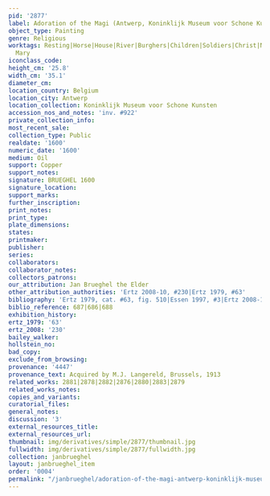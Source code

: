 ```yaml
---
pid: '2877'
label: Adoration of the Magi (Antwerp, Koninklijk Museum voor Schone Kunsten)
object_type: Painting
genre: Religious
worktags: Resting|Horse|House|River|Burghers|Children|Soldiers|Christ|New Testament|Virgin
  Mary
iconclass_code:
height_cm: '25.8'
width_cm: '35.1'
diameter_cm:
location_country: Belgium
location_city: Antwerp
location_collection: Koninklijk Museum voor Schone Kunsten
accession_nos_and_notes: 'inv. #922'
private_collection_info:
most_recent_sale:
collection_type: Public
realdate: '1600'
numeric_date: '1600'
medium: Oil
support: Copper
support_notes:
signature: BRUEGHEL 1600
signature_location:
support_marks:
further_inscription:
print_notes:
print_type:
plate_dimensions:
states:
printmaker:
publisher:
series:
collaborators:
collaborator_notes:
collectors_patrons:
our_attribution: Jan Brueghel the Elder
other_attribution_authorities: 'Ertz 2008-10, #230|Ertz 1979, #63'
bibliography: 'Ertz 1979, cat. #63, fig. 510|Essen 1997, #3|Ertz 2008-10, cat. #230'
biblio_reference: 687|686|688
exhibition_history:
ertz_1979: '63'
ertz_2008: '230'
bailey_walker:
hollstein_no:
bad_copy:
exclude_from_browsing:
provenance: '4447'
provenance_text: Acquired by M.J. Langereld, Brussels, 1913
related_works: 2881|2878|2882|2876|2880|2883|2879
related_works_notes:
copies_and_variants:
curatorial_files:
general_notes:
discussion: '3'
external_resources_title:
external_resources_url:
thumbnail: img/derivatives/simple/2877/thumbnail.jpg
fullwidth: img/derivatives/simple/2877/fullwidth.jpg
collection: janbrueghel
layout: janbrueghel_item
order: '0004'
permalink: "/janbrueghel/adoration-of-the-magi-antwerp-koninklijk-museum-voor-schone-kunsten"
---
```

